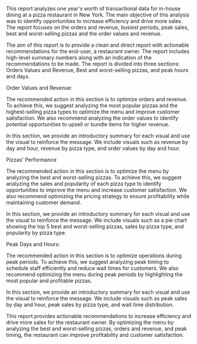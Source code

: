 This report analyzes one year's worth of transactional data for in-house dining at a pizza restaurant in New York. The main objective of this analysis was to identify opportunities to increase efficiency and drive more sales. The report focuses on the orders and revenue, busiest periods, peak sales, best and worst-selling pizzas and the order values and revenue.

The aim of this report is to provide a clean and direct report with actionable recommendations for the end-user, a restaurant owner. The report includes high-level summary numbers along with an indication of the recommendations to be made. The report is divided into three sections: Orders Values and Revenue, Best and worst-selling pizzas, and peak hours and days.

Order Values and Revenue:

The recommended action in this section is to optimize orders and revenue. To achieve this, we suggest analyzing the most popular pizzas and the highest-selling pizza types to optimize the menu and improve customer satisfaction. We also recommend analyzing the order values to identify potential opportunities to upsell or bundle items for higher revenue.

In this section, we provide an introductory summary for each visual and use the visual to reinforce the message. We include visuals such as revenue by day and hour, revenue by pizza type, and order values by day and hour.

Pizzas' Performance

The recommended action in this section is to optimize the menu by analyzing the best and worst-selling pizzas. To achieve this, we suggest analyzing the sales and popularity of each pizza type to identify opportunities to improve the menu and increase customer satisfaction. We also recommend optimizing the pricing strategy to ensure profitability while maintaining customer demand.

In this section, we provide an introductory summary for each visual and use the visual to reinforce the message. We include visuals such as a pie chart showing the top 5 best and worst-selling pizzas, sales by pizza type, and popularity by pizza type.

Peak Days and Hours:

The recommended action in this section is to optimize operations during peak periods. To achieve this, we suggest analyzing peak timing to schedule staff efficiently and reduce wait times for customers. We also recommend optimizing the menu during peak periods by highlighting the most popular and profitable pizzas.

In this section, we provide an introductory summary for each visual and use the visual to reinforce the message. We include visuals such as peak sales by day and hour, peak sales by pizza type, and wait time distribution.

This report provides actionable recommendations to increase efficiency and drive more sales for the restaurant owner. By optimizing the menu by analyzing the best and worst-selling pizzas, orders and revenue, and peak timing, the restaurant can improve profitability and customer satisfaction.
